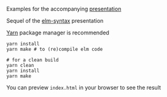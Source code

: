 Examples for the accompanying [presentation](https://hrnxm.github.io/elm-architecture/)

Sequel of the [elm-syntax](https://github.com/hrnxm/elm-syntax/) presentation

[Yarn](https://classic.yarnpkg.com/en/docs/install/) package manager is recommended

    yarn install
    yarn make # to (re)compile elm code

    # for a clean build
    yarn clean
    yarn install
    yarn make

You can preview `index.html` in your browser to see the result